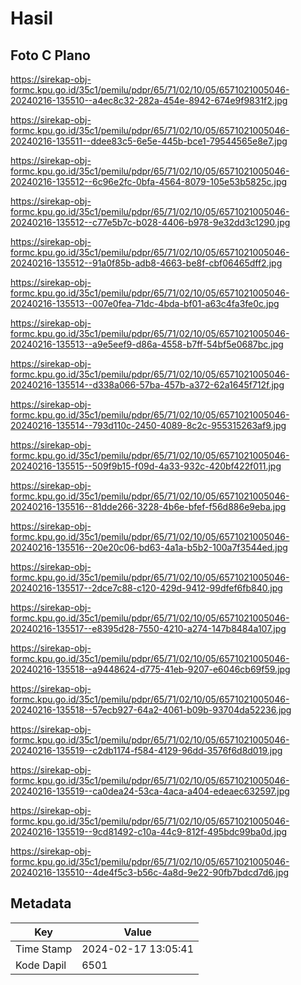 # Hasil

## Foto C Plano

https://sirekap-obj-formc.kpu.go.id/35c1/pemilu/pdpr/65/71/02/10/05/6571021005046-20240216-135510--a4ec8c32-282a-454e-8942-674e9f9831f2.jpg

https://sirekap-obj-formc.kpu.go.id/35c1/pemilu/pdpr/65/71/02/10/05/6571021005046-20240216-135511--ddee83c5-6e5e-445b-bce1-79544565e8e7.jpg

https://sirekap-obj-formc.kpu.go.id/35c1/pemilu/pdpr/65/71/02/10/05/6571021005046-20240216-135512--6c96e2fc-0bfa-4564-8079-105e53b5825c.jpg

https://sirekap-obj-formc.kpu.go.id/35c1/pemilu/pdpr/65/71/02/10/05/6571021005046-20240216-135512--c77e5b7c-b028-4406-b978-9e32dd3c1290.jpg

https://sirekap-obj-formc.kpu.go.id/35c1/pemilu/pdpr/65/71/02/10/05/6571021005046-20240216-135512--91a0f85b-adb8-4663-be8f-cbf06465dff2.jpg

https://sirekap-obj-formc.kpu.go.id/35c1/pemilu/pdpr/65/71/02/10/05/6571021005046-20240216-135513--007e0fea-71dc-4bda-bf01-a63c4fa3fe0c.jpg

https://sirekap-obj-formc.kpu.go.id/35c1/pemilu/pdpr/65/71/02/10/05/6571021005046-20240216-135513--a9e5eef9-d86a-4558-b7ff-54bf5e0687bc.jpg

https://sirekap-obj-formc.kpu.go.id/35c1/pemilu/pdpr/65/71/02/10/05/6571021005046-20240216-135514--d338a066-57ba-457b-a372-62a1645f712f.jpg

https://sirekap-obj-formc.kpu.go.id/35c1/pemilu/pdpr/65/71/02/10/05/6571021005046-20240216-135514--793d110c-2450-4089-8c2c-955315263af9.jpg

https://sirekap-obj-formc.kpu.go.id/35c1/pemilu/pdpr/65/71/02/10/05/6571021005046-20240216-135515--509f9b15-f09d-4a33-932c-420bf422f011.jpg

https://sirekap-obj-formc.kpu.go.id/35c1/pemilu/pdpr/65/71/02/10/05/6571021005046-20240216-135516--81dde266-3228-4b6e-bfef-f56d886e9eba.jpg

https://sirekap-obj-formc.kpu.go.id/35c1/pemilu/pdpr/65/71/02/10/05/6571021005046-20240216-135516--20e20c06-bd63-4a1a-b5b2-100a7f3544ed.jpg

https://sirekap-obj-formc.kpu.go.id/35c1/pemilu/pdpr/65/71/02/10/05/6571021005046-20240216-135517--2dce7c88-c120-429d-9412-99dfef6fb840.jpg

https://sirekap-obj-formc.kpu.go.id/35c1/pemilu/pdpr/65/71/02/10/05/6571021005046-20240216-135517--e8395d28-7550-4210-a274-147b8484a107.jpg

https://sirekap-obj-formc.kpu.go.id/35c1/pemilu/pdpr/65/71/02/10/05/6571021005046-20240216-135518--a9448624-d775-41eb-9207-e6046cb69f59.jpg

https://sirekap-obj-formc.kpu.go.id/35c1/pemilu/pdpr/65/71/02/10/05/6571021005046-20240216-135518--57ecb927-64a2-4061-b09b-93704da52236.jpg

https://sirekap-obj-formc.kpu.go.id/35c1/pemilu/pdpr/65/71/02/10/05/6571021005046-20240216-135519--c2db1174-f584-4129-96dd-3576f6d8d019.jpg

https://sirekap-obj-formc.kpu.go.id/35c1/pemilu/pdpr/65/71/02/10/05/6571021005046-20240216-135519--ca0dea24-53ca-4aca-a404-edeaec632597.jpg

https://sirekap-obj-formc.kpu.go.id/35c1/pemilu/pdpr/65/71/02/10/05/6571021005046-20240216-135519--9cd81492-c10a-44c9-812f-495bdc99ba0d.jpg

https://sirekap-obj-formc.kpu.go.id/35c1/pemilu/pdpr/65/71/02/10/05/6571021005046-20240216-135510--4de4f5c3-b56c-4a8d-9e22-90fb7bdcd7d6.jpg


## Metadata

| Key        | Value               |
| ---------- | ------------------- |
| Time Stamp | 2024-02-17 13:05:41 |
| Kode Dapil | 6501                |




